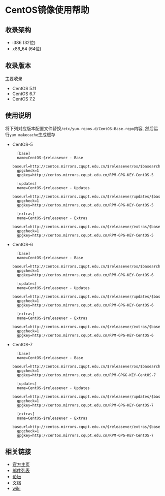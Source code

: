# CentOS镜像使用帮助


## 收录架构

- i386 (32位)
- x86_64 (64位)

## 收录版本
主要收录

- CentOS 5.11
- CentOS 6.7
- CentOS 7.2

## 使用说明

将下列对应版本配置文件替换`/etc/yum.repos.d/CentOS-Base.repo`内容, 然后运行`yum makecache`生成缓存

- CentOS-5

        [base]
        name=CentOS-$releasever - Base
        baseurl=http://centos.mirrors.cqupt.edu.cn/$releasever/os/$basearch/
        gpgcheck=1
        gpgkey=http://centos.mirrors.cqupt.edu.cn/RPM-GPG-KEY-CentOS-5

        [updates]
        name=CentOS-$releasever - Updates
        baseurl=http://centos.mirrors.cqupt.edu.cn/$releasever/updates/$basearch/
        gpgcheck=1
        gpgkey=http://centos.mirrors.cqupt.edu.cn/RPM-GPG-KEY-CentOS-5

        [extras]
        name=CentOS-$releasever - Extras
        baseurl=http://centos.mirrors.cqupt.edu.cn/$releasever/extras/$basearch/
        gpgcheck=1
        gpgkey=http://centos.mirrors.cqupt.edu.cn/RPM-GPG-KEY-CentOS-5

- CentOS-6

        [base]
        name=CentOS-$releasever - Base
        baseurl=http://centos.mirrors.cqupt.edu.cn/$releasever/os/$basearch/
        gpgcheck=1
        gpgkey=http://centos.mirrors.cqupt.edu.cn/RPM-GPG-KEY-CentOS-6

        [updates]
        name=CentOS-$releasever - Updates
        baseurl=http://centos.mirrors.cqupt.edu.cn/$releasever/updates/$basearch/
        gpgcheck=1
        gpgkey=http://centos.mirrors.cqupt.edu.cn/RPM-GPG-KEY-CentOS-6

        [extras]
        name=CentOS-$releasever - Extras
        baseurl=http://centos.mirrors.cqupt.edu.cn/$releasever/extras/$basearch/
        gpgcheck=1
        gpgkey=http://centos.mirrors.cqupt.edu.cn/RPM-GPG-KEY-CentOS-6

- CentOS-7

        [base]
        name=CentOS-$releasever - Base
        baseurl=http://centos.mirrors.cqupt.edu.cn/$releasever/os/$basearch/
        gpgcheck=1
        gpgkey=http://centos.mirrors.cqupt.edu.cn/RPM-GPGG-KEY-CentOS-7

        [updates]
        name=CentOS-$releasever - Updates
        baseurl=http://centos.mirrors.cqupt.edu.cn/$releasever/updates/$basearch/
        gpgcheck=1
        gpgkey=http://centos.mirrors.cqupt.edu.cn/RPM-GPG-KEY-CentOS-7

        [extras]
        name=CentOS-$releasever - Extras
        baseurl=http://centos.mirrors.cqupt.edu.cn/$releasever/extras/$basearch/
        gpgcheck=1
        gpgkey=http://centos.mirrors.cqupt.edu.cn/RPM-GPG-KEY-CentOS-7
        
        
        
## 相关链接

- [官方主页](http://www.centos.org/)
- [邮件列表](https://wiki.centos.org/GettingHelp/ListInfo)
- [论坛](https://www.centos.org/forums/)
- [文档](https://www.centos.org/docs/)
- [wiki](https://wiki.centos.org/)




